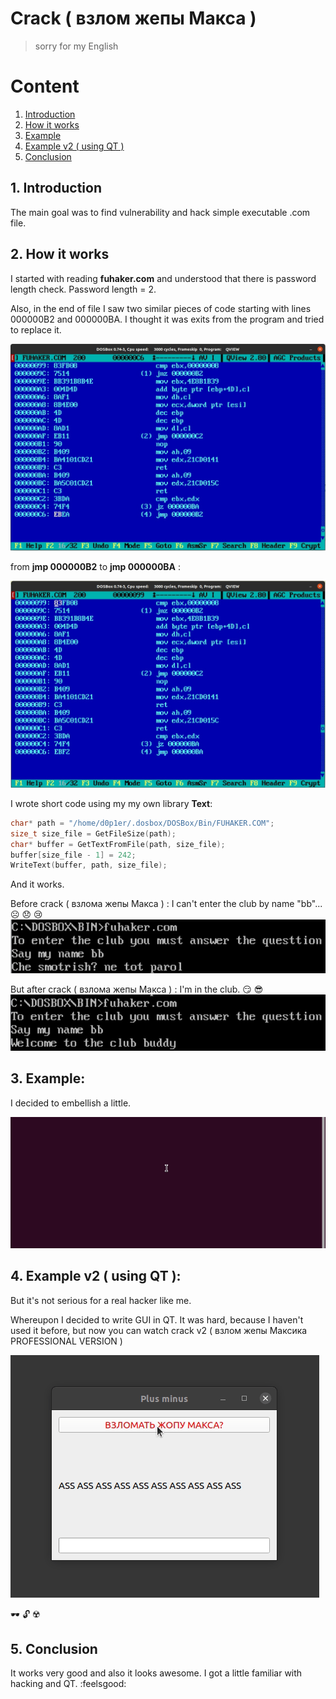 # Crack ( взлом жепы Макса )
> sorry for my English

# Content
1. [Introduction](#intro)
2. [How it works](#how)
3. [Example](#ex)
4. [Example v2 ( using QT )](#ex2)
5. [Conclusion](#conc)

<a name="intro"></a>
## 1. Introduction

The main goal was to find vulnerability and hack simple executable .com file.

<a name="how"></a>
## 2. How it works

I started with reading **fuhaker.com** and understood that there is password length check. Password length = 2.

Also, in the end of file I saw two similar pieces of code starting with lines 000000B2 and 000000BA. I thought it was exits from the program and tried to replace it.

![1.jpg](Images/1.jpg)

from **jmp 000000B2** to **jmp 000000BA** :

![2.jpg](Images/2.jpg)

I wrote short code using my my own library **Text**:
```C
char* path = "/home/d0p1er/.dosbox/DOSBox/Bin/FUHAKER.COM";
size_t size_file = GetFileSize(path);
char* buffer = GetTextFromFile(path, size_file);
buffer[size_file - 1] = 242;
WriteText(buffer, path, size_file);
```
And it works.

Before crack ( взлома жепы Макса ) : I can't enter the club by name "bb"... :frowning_face: :disappointed: :cry:
![3.jpg](Images/3.jpg)

But after crack ( взлома жепы Макса ) : I'm in the club. :smirk: :sunglasses:
![4.jpg](Images/4.jpg)

<a name="ex"></a>
## 3. Example:

I decided to embellish a little.

![1.gif](Images/1.gif)

<a name="ex2"></a>
## 4. Example v2 ( using QT ):

But it's not serious for a real hacker like me.

Whereupon I decided to write GUI in QT. It was hard, because I haven't used it before, but now you can watch crack v2 ( взлом жепы Максика PROFESSIONAL VERSION )

![2.gif](Images/2.gif)

:dark_sunglasses: :unlock: :radioactive:

<a name="intro"></a>
## 5. Conclusion

It works very good and also it looks awesome. I got a little familiar with hacking and QT. :feelsgood: